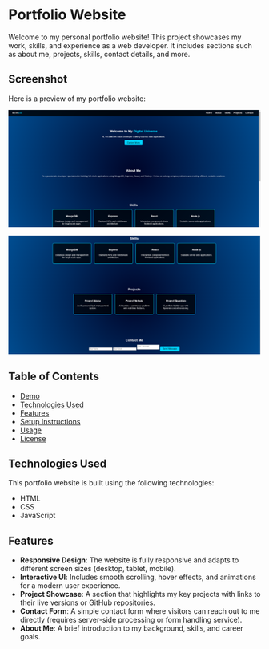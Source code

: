# Portfolio Website

Welcome to my personal portfolio website! This project showcases my work, skills, and experience as a web developer. It includes sections such as about me, projects, skills, contact details, and more.


## Screenshot

Here is a preview of my portfolio website:

![Portfolio Screenshot](1.png)

![Portfolio Screenshot](2.png)



## Table of Contents

- [Demo](#demo)
- [Technologies Used](#technologies-used)
- [Features](#features)
- [Setup Instructions](#setup-instructions)
- [Usage](#usage)
- [License](#license)



## Technologies Used

This portfolio website is built using the following technologies:

- HTML
- CSS
- JavaScript

## Features

- **Responsive Design**: The website is fully responsive and adapts to different screen sizes (desktop, tablet, mobile).
- **Interactive UI**: Includes smooth scrolling, hover effects, and animations for a modern user experience.
- **Project Showcase**: A section that highlights my key projects with links to their live versions or GitHub repositories.
- **Contact Form**: A simple contact form where visitors can reach out to me directly (requires server-side processing or form handling service).
- **About Me**: A brief introduction to my background, skills, and career goals.

